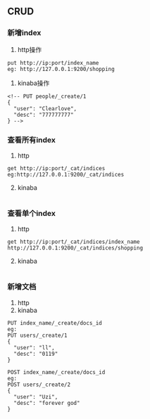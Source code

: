 ## CRUD
### 新增index
1. http操作
```
put http://ip:port/index_name
eg: http://127.0.0.1:9200/shopping
```

1. kinaba操作
   
```
<!-- PUT people/_create/1
{
  "user": "Clearlove",
  "desc": "777777777"
} -->
```

### 查看所有index
1. http
```
get http://ip:port/_cat/indices
eg:http://127.0.0.1:9200/_cat/indices
```
2. kinaba
```

```

### 查看单个index
1. http
```
get http://ip:port/_cat/indices/index_name
http://127.0.0.1:9200/_cat/indices/shopping
```

2. kinaba
```
```

### 新增文档
1. http
2. kinaba
```
PUT index_name/_create/docs_id
eg:
PUT users/_create/1
{
  "user": "ll",
  "desc": "0119"
}

POST index_name/_create/docs_id
eg:
POST users/_create/2
{
  "user": "Uzi",
  "desc": "forever god"
}


```